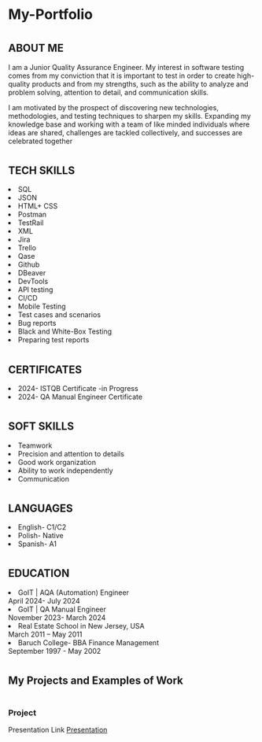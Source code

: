 # My-Portfolio

# <h2>ABOUT ME</h2>

I am a Junior Quality Assurance Engineer.
My interest in software testing comes from my conviction
that it is important to test in order to create high-quality
products and from my strengths, such as the ability to
analyze and problem solving, attention to detail, and
communication skills.

I am motivated by the prospect of discovering new
technologies, methodologies, and testing techniques to
sharpen my skills. Expanding my knowledge base and
working with a team of like minded individuals where
ideas are shared, challenges are tackled collectively, and
successes are celebrated together


# <h2>TECH SKILLS</h2>

<li>SQL</br>
<li>JSON</br>
<li>HTML+ CSS</br>
<li>Postman</br>
<li>TestRail</br>
<li>XML</br>
<li>Jira</br>
<li>Trello</br>
<li>Qase</br>
<li>Github</br>
<li>DBeaver</br>
<li>DevTools</br>
<li>API testing</br>
<li>CI/CD</br>
<li>Mobile Testing</br>
<li>Test cases and scenarios</br>
<li>Bug reports</br>
<li>Black and White-Box Testing</br>
<li>Preparing test reports</br>


# <h2>CERTIFICATES</h2>

<li>2024- ISTQB Certificate -in Progress
<li>2024- QA Manual Engineer Certificate


# <h2>SOFT SKILLS</h2>

<li>Teamwork</br>
<li>Precision and attention to details</br>
<li>Good work organization</br>
<li>Ability to work independently</br>
<li>Communication</br>


# <h2>LANGUAGES</h2>

<li>English- C1/C2</br>
<li>Polish- Native</br>
<li>Spanish- A1</br>


# <h2>EDUCATION</h2>

<li>GoIT | AQA (Automation)  Engineer
</li>April 2024- July 2024

<li>GoIT | QA Manual Engineer
</li>November 2023- March 2024

<li>Real Estate School in New Jersey, USA
</li>March 2011 – May 2011

<li>Baruch College- BBA Finance Management
</li>September 1997 - May 2002 








# <h2>My Projects and Examples of Work</h2>

<h3></br>Project</h3>

Presentation Link
[Presentation](https://docs.google.com/presentation/d/1rtCl5763RXg1zfW-k4Cnb_2lup7242aD/edit?usp=sharing&ouid=102642905155056726664&rtpof=true&sd=true)
